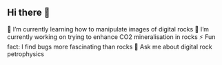 ## Hi there 👋
🔭 I’m currently learning how to manipulate images of digital rocks
🌱 I’m currently working on trying to enhance CO2 mineralisation in rocks
⚡ Fun fact: I find bugs more fascinating than rocks
💬 Ask me about digital rock petrophysics
<!--
**tatenda263/tatenda263** is a ✨ _special_ ✨ repository because its `README.md` (this file) appears on your GitHub profile.

Here are some ideas to get you started:

- 🔭 I’m currently working on ...
- 🌱 I’m currently learning ...
- 👯 I’m looking to collaborate on ...
- 🤔 I’m looking for help with ...
- 💬 Ask me about ...
- 📫 How to reach me: ...
- 😄 Pronouns: ...
- ⚡ Fun fact: ...
-->
